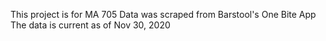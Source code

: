 This project is for MA 705
Data was scraped from Barstool's One Bite App
The data is current as of Nov 30, 2020
